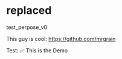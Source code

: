 # replaced
test_perpose_v0


This guy is cool: https://github.com/mrgrain

Test: ✅
This is the Demo
